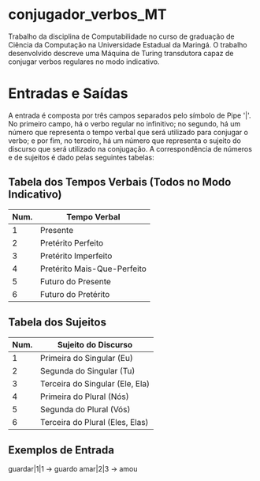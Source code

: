 # conjugador_verbos_MT
Trabalho da disciplina de Computabilidade no curso de graduação de Ciência da Computação na Universidade Estadual da Maringá.
O trabalho desenvolvido descreve uma Máquina de Turing transdutora capaz de conjugar verbos regulares no modo indicativo.

# Entradas e Saídas

A entrada é composta por três campos separados pelo símbolo de Pipe '|'. No primeiro campo, há o verbo regular no infinitivo; no segundo, há um número que representa o tempo verbal que será utilizado para conjugar o verbo; e por fim, no terceiro, há um número que representa o sujeito do discurso que será utilizado na conjugação. A correspondência de números e de sujeitos é dado pelas seguintes tabelas:

## Tabela dos Tempos Verbais (Todos no Modo Indicativo)

|  Num. | Tempo Verbal                   |
| ----- | ------------------------------ |
|   1   |  Presente                      |
|   2   |  Pretérito Perfeito            |
|   3   |  Pretérito Imperfeito          |
|   4   |  Pretérito Mais-Que-Perfeito   |
|   5   |  Futuro do Presente            |
|   6   |  Futuro do Pretérito           |

## Tabela dos Sujeitos

|  Num. | Sujeito do Discurso                |
| ----- | ---------------------------------- |
|   1   |  Primeira do Singular (Eu)         |
|   2   |  Segunda do Singular (Tu)          |
|   3   |  Terceira do Singular (Ele, Ela)   |
|   4   |  Primeira do Plural (Nós)          |
|   5   |  Segunda do Plural (Vós)           |
|   6   |  Terceira do Plural (Eles, Elas)   |

## Exemplos de Entrada

guardar|1|1 -> guardo
amar|2|3 -> amou
